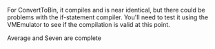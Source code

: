For ConvertToBin, it compiles and is near identical, but there could be problems with the if-statement compiler. You'll need to test it using the VMEmulator to see if the compilation is valid at this point.

Average and Seven are complete
